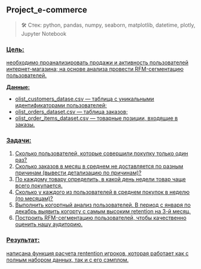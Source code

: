 ## Project_e-commerce

> 🛠 Стек: python, pandas, numpy, seaborn, matplotlib, datetime, plotly, Jupyter  Notebook

### <u>Цель<u/>: <br>
необходимо проанализировать продажи и активность пользователей интернет-магазина; на основе анализа провести RFM-сегментацию пользователей.

**Данные:**

* olist_customers_datase.csv — таблица с уникальными идентификаторами пользователей;
* olist_orders_dataset.csv — таблица заказов;
* olist_order_items_dataset.csv — товарные позиции, входящие в заказы.

### <u>Задачи<u/>:<br> 
1. Сколько пользователей, которые совершили покупку только один раз?
2. Сколько заказов в месяц в среднем не доставляется по разным причинам (вывести детализацию по причинам)?
3. По каждому товару определить, в какой день недели товар чаще всего покупается.
4. Сколько у каждого из пользователей в среднем покупок в неделю (по месяцам)?
5. Выполнить когортный анализ пользователей. В период с января по декабрь выявить когорту с самым высоким retention на 3-й месяц. 
6. Построить RFM-сегментацию пользователей, чтобы качественно оценить нашу аудиторию.


### <u>Результат:<u/><br>
написана функция расчета rentention игроков, которая работает как с полным набором данных, так и с его сэмплом.
